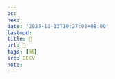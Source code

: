 ```yaml
---
bc:
hex:
date: '2025-10-13T10:27:08+08:00'
lastmod:
title: 􁵲
url: 􁵲
tags: [豬]
src: DCCV
note:
---
```

